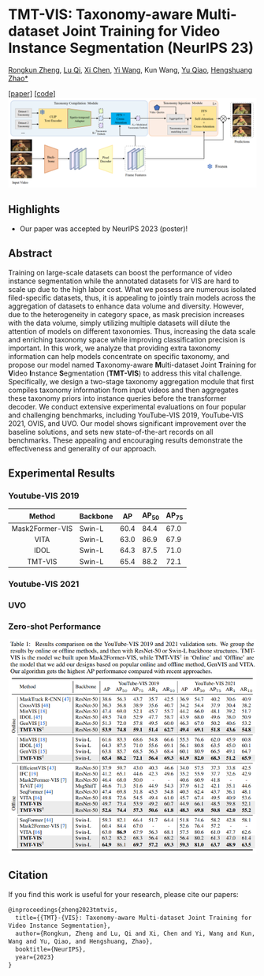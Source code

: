 # TMT-VIS: Taxonomy-aware Multi-dataset Joint Training for Video Instance Segmentation (NeurIPS 23)
[Rongkun Zheng](https://rkzheng99.github.io), [Lu Qi](http://luqi.info/), [Xi Chen](https://xavierchen34.github.io/), [Yi Wang](https://shepnerd.github.io/), Kun Wang, [Yu Qiao](https://scholar.google.com/citations?user=gFtI-8QAAAAJ&hl=zh-CN&oi=ao), [Hengshuang Zhao*](https://hszhao.github.io/)

[[paper]](https://arxiv.org/abs/2312.06630) [[code]](https://github.com/rkzheng99/TMT-VIS) 
![image](https://github.com/rkzheng99/TMT-VIS/blob/main/img/model.png)

## Highlights
- Our paper was accepted by NeurIPS 2023 (poster)!

## Abstract
Training on large-scale datasets can boost the performance of video instance segmentation while the annotated datasets for VIS are hard to scale up due to the high labor cost. What we possess are numerous isolated filed-specific datasets, thus, it is appealing to jointly train models across the aggregation of datasets to enhance data volume and diversity. However, due to the heterogeneity in category space, as mask precision increases with the data volume, simply utilizing multiple datasets will dilute the attention of models on different taxonomies. Thus, increasing the data scale and enriching taxonomy space while improving classification precision is important. In this work, we analyze that providing extra taxonomy information can help models concentrate on specific taxonomy, and propose our model named **T**axonomy-aware **M**ulti-dataset Joint **T**raining for **V**ideo **I**nstance **S**egmentation (**TMT-VIS**) to address this vital challenge. Specifically, we design a two-stage taxonomy aggregation module that first compiles taxonomy information from input videos and then aggregates these taxonomy priors into instance queries before the transformer decoder. We conduct extensive experimental evaluations on four popular and challenging benchmarks, including YouTube-VIS 2019, YouTube-VIS 2021, OVIS, and UVO. Our model shows significant improvement over the baseline solutions, and sets new state-of-the-art records on all benchmarks. These appealing and encouraging results demonstrate the effectiveness and generality of our approach.

## Experimental Results
### Youtube-VIS 2019
| Method          | Backbone | AP   | AP<sub>50</sub> | AP<sub>75</sub> |
|:---------------:|----------|------|---------|---------|
| Mask2Former-VIS | Swin-L   | 60.4 | 84.4    | 67.0    |
| VITA            | Swin-L   | 63.0 | 86.9    | 67.9    |
| IDOL            | Swin-L   | 64.3 | 87.5    | 71.0    |
| TMT-VIS         | Swin-L   | 65.4 | 88.2    | 72.1    |
### Youtube-VIS 2021

### UVO

### Zero-shot Performance

![image](https://github.com/rkzheng99/TMT-VIS/blob/main/img/results.png)

## Citation
If you find this work is useful for your research, please cite our papers:
```
@inproceedings{zheng2023tmtvis,
  title={{TMT}-{VIS}: Taxonomy-aware Multi-dataset Joint Training for Video Instance Segmentation},
  author={Rongkun, Zheng and Lu, Qi and Xi, Chen and Yi, Wang and Kun, Wang and Yu, Qiao, and Hengshuang, Zhao},
  booktitle={NeurIPS},
  year={2023}
}
```
